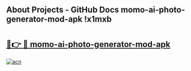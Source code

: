 ## About Projects - GitHub Docs momo-ai-photo-generator-mod-apk !x1mxb

# <h2><a href="https://andorid.site?title=momo-ai-photo-generator-mod-apk&ref=14PRO">🔗👉 🔴 momo-ai-photo-generator-mod-apk</a></h2>

[![acn](https://github.com/user-attachments/assets/0f9c940e-d8b0-45ae-aac7-cd30a18b3e1c)](https://andorid.site?title=momo-ai-photo-generator-mod-apk&ref=14PRO)

